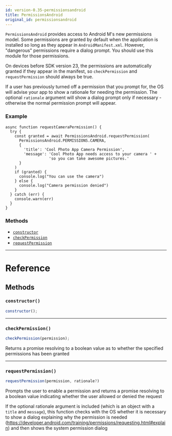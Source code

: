 ```yaml
---
id: version-0.35-permissionsandroid
title: PermissionsAndroid
original_id: permissionsandroid
---
```


`PermissionsAndroid` provides access to Android M's new permissions model. Some permissions are granted by default when the application is installed so long as they appear in `AndroidManifest.xml`. However, "dangerous" permissions require a dialog prompt. You should use this module for those permissions.

On devices before SDK version 23, the permissions are automatically granted if they appear in the manifest, so `checkPermission` and `requestPermission` should always be true.

If a user has previously turned off a permission that you prompt for, the OS will advise your app to show a rationale for needing the permission. The optional `rationale` argument will show a dialog prompt only if necessary - otherwise the normal permission prompt will appear.

### Example

```
async function requestCameraPermission() {
  try {
    const granted = await PermissionsAndroid.requestPermission(
      PermissionsAndroid.PERMISSIONS.CAMERA,
      {
        'title': 'Cool Photo App Camera Permission',
        'message': 'Cool Photo App needs access to your camera ' +
                   'so you can take awesome pictures.'
      }
    )
    if (granted) {
      console.log("You can use the camera")
    } else {
      console.log("Camera permission denied")
    }
  } catch (err) {
    console.warn(err)
  }
}
```

### Methods

- [`constructor`](permissionsandroid.md#constructor)
- [`checkPermission`](permissionsandroid.md#checkpermission)
- [`requestPermission`](permissionsandroid.md#requestpermission)

---

# Reference

## Methods

### `constructor()`

```javascript
constructor();
```

---

### `checkPermission()`

```javascript
checkPermission(permission);
```

Returns a promise resolving to a boolean value as to whether the specified permissions has been granted

---

### `requestPermission()`

```javascript
requestPermission(permission, rationale?)
```

Prompts the user to enable a permission and returns a promise resolving to a boolean value indicating whether the user allowed or denied the request

If the optional rationale argument is included (which is an object with a `title` and `message`), this function checks with the OS whether it is necessary to show a dialog explaining why the permission is needed (https://developer.android.com/training/permissions/requesting.html#explain) and then shows the system permission dialog
